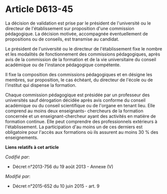 # Article D613-45

La décision de validation est prise par le président de l'université ou le directeur de l'établissement sur proposition d'une
commission pédagogique. La décision motivée, accompagnée éventuellement de propositions ou de conseils, est transmise au
candidat.

Le président de l'université ou le directeur de l'établissement fixe le nombre et les modalités de fonctionnement des
commissions pédagogiques, après avis de la commission de la formation et de la vie universitaire du conseil académique  ou de
l'instance pédagogique compétente.

Il fixe la composition des commissions pédagogiques et en désigne les membres, sur proposition, le cas échéant, du directeur
de l'école ou de l'institut qui dispense la formation.

Chaque commission pédagogique est présidée par un professeur des universités sauf dérogation décidée après avis conforme du
conseil académique ou du conseil scientifique ou de l'organe en tenant lieu. Elle comprend au moins deux enseignants-
chercheurs de la formation concernée et un enseignant-chercheur ayant des activités en matière de formation continue. Elle
peut comprendre des professionnels extérieurs à l'établissement. La participation d'au moins un de ces derniers est
obligatoire pour l'accès aux formations où ils assurent au moins 30 % des enseignements.

**Liens relatifs à cet article**

_Codifié par_:

  - Décret n°2013-756 du 19 août 2013 -  Annexe (V)

_Modifié par_:

  - Décret n°2015-652 du 10 juin 2015 - art. 9
